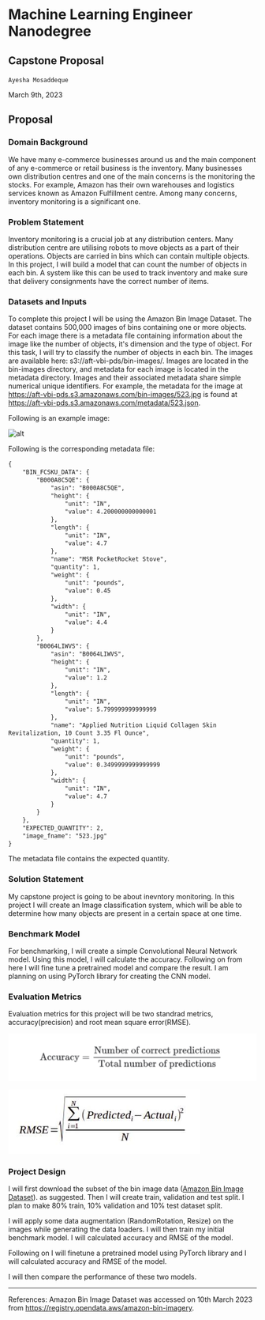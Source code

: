 # Machine Learning Engineer Nanodegree
## Capstone Proposal

`Ayesha Mosaddeque`

March 9th, 2023

## Proposal

### Domain Background

We have many e-commerce businesses around us and the main component of any e-commerce or retail business is the inventory. Many businesses own distribution centres and one of the main concerns is the monitoring the stocks. For example, Amazon has their own warehouses and logistics services known as Amazon Fulfillment centre. Among many concerns, inventory monitoring is a significant one.

### Problem Statement

Inventory monitoring is a crucial job at any distribution centers. Many distribution centre are utilising robots to move objects as a part of their operations. Objects are carried in bins which can contain multiple objects. In this project, I will build a model that can count the number of objects in each bin. A system like this can be used to track inventory and make sure that delivery consignments have the correct number of items.

### Datasets and Inputs

To complete this project I will be using the Amazon Bin Image Dataset. The dataset contains 500,000 images of bins containing one or more objects. For each image there is a metadata file containing information about the image like the number of objects, it's dimension and the type of object. For this task, I will try to classify the number of objects in each bin. The images are available here: s3://aft-vbi-pds/bin-images/. Images are located in the bin-images directory, and metadata for each image is located in the metadata directory. Images and their associated metadata share simple numerical unique identifiers. For example, the metadata for the image at https://aft-vbi-pds.s3.amazonaws.com/bin-images/523.jpg is found at https://aft-vbi-pds.s3.amazonaws.com/metadata/523.json.

Following is an example image:

![alt](https://aft-vbi-pds.s3.amazonaws.com/bin-images/523.jpg)

Following is the corresponding metadata file:
```
{
    "BIN_FCSKU_DATA": {
        "B000A8C5QE": {
            "asin": "B000A8C5QE",
            "height": {
                "unit": "IN",
                "value": 4.200000000000001
            },
            "length": {
                "unit": "IN",
                "value": 4.7
            },
            "name": "MSR PocketRocket Stove",
            "quantity": 1,
            "weight": {
                "unit": "pounds",
                "value": 0.45
            },
            "width": {
                "unit": "IN",
                "value": 4.4
            }
        },
        "B0064LIWVS": {
            "asin": "B0064LIWVS",
            "height": {
                "unit": "IN",
                "value": 1.2
            },
            "length": {
                "unit": "IN",
                "value": 5.799999999999999
            },
            "name": "Applied Nutrition Liquid Collagen Skin Revitalization, 10 Count 3.35 Fl Ounce",
            "quantity": 1,
            "weight": {
                "unit": "pounds",
                "value": 0.3499999999999999
            },
            "width": {
                "unit": "IN",
                "value": 4.7
            }
        }
    },
    "EXPECTED_QUANTITY": 2,
    "image_fname": "523.jpg"
}
```
The metadata file contains the expected quantity.

### Solution Statement

My capstone project is going to be about inevntory monitoring. In this project I will create an Image classification system, which will be able to determine how many objects are present in a certain space at one time. 


### Benchmark Model

For benchmarking,  I will create a simple Convolutional Neural Network model. Using this model, I will calculate the accuracy. Following on from here I will fine tune a pretrained model and compare the result. 
I am planning on using PyTorch library for creating the CNN model.

### Evaluation Metrics

Evaluation metrics for this project will be two standrad metrics, accuracy(precision) and root mean square error(RMSE). 

![alt](./images/accruacy.png)

![alt](./images/RMSE1.jpg)

### Project Design

I will first download the subset of the bin image data ([Amazon Bin Image Dataset](https://registry.opendata.aws/amazon-bin-imagery/)). as suggested. Then I will create train, validation and test split. I plan to make 80% train, 10% validation and 10% test dataset split. 

I will apply some data augmentation (RandomRotation, Resize) on the images while generating the data loaders. I will then train my initial benchmark model. I will calculated accuracy and RMSE of the model.

Following on I will finetune a pretrained model using PyTorch library and I will calculated accuracy and RMSE of the model.

I will then compare the performance of these two models.

-----------

References:
Amazon Bin Image Dataset was accessed on 10th March 2023 from https://registry.opendata.aws/amazon-bin-imagery.